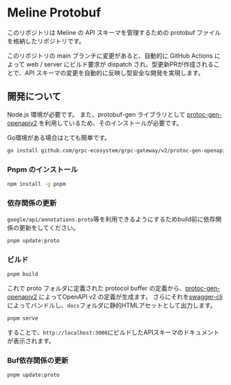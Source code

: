 # Meline Protobuf

このリポジトリは Meline の API スキーマを管理するための protobuf ファイルを格納したリポジトリです。

このリポジトリの main ブランチに変更があると、自動的に GitHub Actions によって web / server にビルド要求が dispatch され、型更新PRが作成されることで、API スキーマの変更を自動的に反映し型安全な開発を実現します。

## 開発について

Node.js 環境が必要です。
また、protobuf-gen ライブラリとして [protoc-gen-openapiv2](https://github.com/googleapis/googleapis) を利用しているため、そのインストールが必要です。

Go環境がある場合はとても簡単です。

```bash
go install github.com/grpc-ecosystem/grpc-gateway/v2/protoc-gen-openapiv2@latest
```

### Pnpm のインストール

```bash
npm install -g pnpm
```

### 依存関係の更新

`google/api/annotations.proto`等を利用できるようにするためbuild前に依存関係の更新をしてください。

```bash
pnpm update:proto
```

### ビルド

```bash
pnpm build
```

これで proto フォルダに定義された protocol buffer の定義から、[protoc-gen-openapiv2](https://github.com/googleapis/googleapis) によってOpenAPI v2 の定義が生成ます。
さらにそれを[swagger-cli](https://github.com/APIDevTools/swagger-cli)によってバンドルし、`docs`フォルダに静的HTMLアセットとして出力します。

```bash
pnpm serve
```

することで、`http://localhost:3000`にビルドしたAPIスキーマのドキュメントが表示されます。

### Buf依存関係の更新

```bash
pnpm update:proto
```
